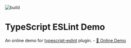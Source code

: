 ![build](https://travis-ci.org/yeonjuan/typescript-eslint-demo.svg?branch=master)

# TypeScript ESLint Demo

An online demo for [typescript-eslint](https://github.com/typescript-eslint/typescript-eslint) plugin. - [🚀 Online Demo](https://yeonjuan.github.io/typescript-eslint-demo/)
